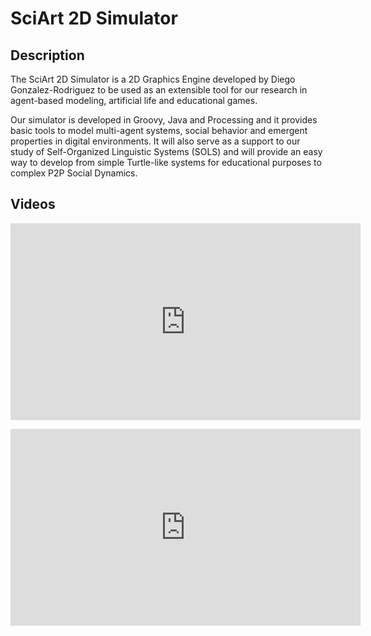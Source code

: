 # SciArt 2D Simulator

## Description

The SciArt 2D Simulator is a 2D Graphics Engine developed by Diego Gonzalez-Rodriguez to be used as an extensible tool for our research in agent-based modeling, artificial life and educational games.

Our simulator is developed in Groovy, Java and Processing and it provides basic tools to model multi-agent systems, social behavior and emergent properties in digital environments. It will also serve as a support to our study of Self-Organized Linguistic Systems (SOLS) and will provide an easy way to develop from simple Turtle-like systems for educational purposes to complex P2P Social Dynamics.

## Videos

<p style="text-align: center;"><iframe src="https://www.youtube.com/embed/g4BO3ZVuj10" allowfullscreen="allowfullscreen" width="560" height="315" frameborder="0"></iframe></p>

<p style="text-align: center;"><iframe src="https://www.youtube.com/embed/-Iy8Q-W7OjY" allowfullscreen="allowfullscreen" width="560" height="315" frameborder="0"></iframe></p>